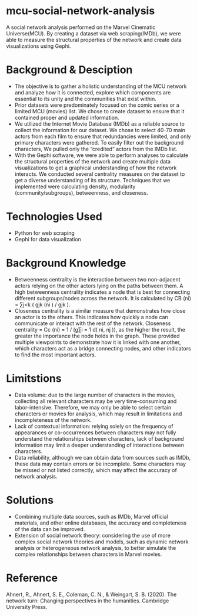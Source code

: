 # mcu-social-network-analysis
A social network analysis performed on the Marvel Cinematic Universe(MCU). By creating a dataset via web scraping(IMDb), we were able to measure the structural properties of the network and create data visualizations using Gephi.


# Background & Desciption
- The objective is to gather a holistic understanding of the MCU network and analyze how it is connected, explore which components are essential to its unity and the communities that exist within. 
- Prior datasets were predominately focused on the comic series or a limited MCU (movies) list. We chose to create dataset to ensure that it contained proper and updated information. 
- We utilized the Internet Movie Database (IMDb) as a reliable source to collect the information for our dataset. We chose to select 40-70 main actors from each film to ensure that redundancies were limited, and only primary characters were gathered. To easily filter out the background characters, We pulled only the “credited” actors from the IMDb list. 
- With the Gephi software, we were able to perform analyses to calculate the structural properties of the network and create multiple data visualizations to get a graphical understanding of how the network interacts. We conducted several centrality measures on the dataset to get a diverse understanding of its structure. Techniques that we implemented were calculating density, modularity (community/subgroups), betweenness, and closeness. 

# Technologies Used 
- Python for web scraping
- Gephi for data visualization

# Background Knowledge
- Betweenness centrality is the interaction between two non-adjacent actors relying on the other actors lying on the paths between them. A high betweenness centrality indicates a node that is best for connecting different subgroups/nodes across the network. It is calculated by CB (ni) = ∑j<k ( gjk (ni ) / gjk ). 
- Closeness centrality is a similar measure that demonstrates how close an actor is to the others. This indicates how quickly a node can communicate or interact with the rest of the network. Closeness centrality = Cc (ni) = 1 /  (g∑i = 1 d( ni, nj )), as the higher the result, the greater the importance the node holds in the graph. These provided multiple viewpoints to demonstrate how it is linked with one another, which characters act as a bridge connecting nodes, and other indicators to find the most important actors.

# Limitstions
- Data volume: due to the large number of characters in the movies, collecting all relevant characters may be very time-consuming and labor-intensive. Therefore, we may only be able to select certain characters or movies for analysis, which may result in limitations and incompleteness of the network.
- Lack of contextual information: relying solely on the frequency of appearances or co-occurrences between characters may not fully understand the relationships between characters, lack of background information may limit a deeper understanding of interactions between characters.
- Data reliability, although we can obtain data from sources such as IMDb, these data may contain errors or be incomplete. Some characters may be missed or not listed correctly, which may affect the accuracy of network analysis.

# Solutions
- Combining multiple data sources, such as IMDb, Marvel official materials, and other online databases, the accuracy and completeness of the data can be improved.
- Extension of social network theory: considering the use of more complex social network theories and models, such as dynamic network analysis or heterogeneous network analysis, to better simulate the complex relationships between characters in Marvel movies.

# Reference
Ahnert, R., Ahnert, S. E., Coleman, C. N., & Weingart, S. B. (2020). The network turn: Changing perspectives in the humanities. Cambridge University Press.
